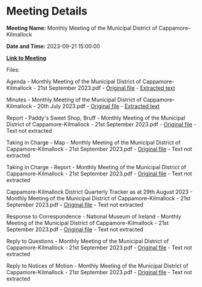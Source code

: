 # Meeting Details

**Meeting Name:** Monthly Meeting of the Municipal District of Cappamore-Kilmallock

**Date and Time:** 2023-09-21 15:00:00

**[Link to Meeting](https://www.limerick.ie/council/whats-on/monthly-meeting-of-the-municipal-district-of-cappamore-kilmallock-6)**

Files: 

Agenda - Monthly Meeting of the Municipal District of Cappamore-Kilmallock - 21st September 2023.pdf - [Original file](https://www.limerick.ie/sites/default/files/media/documents/2023-09/1-Agenda-Monthly-Meeting-of-the-Municipal-District-of-Cappamore-Kilmallock-21st-September-2023.pdf) - [Extracted text](./Agenda%20-%20Monthly%20Meeting%20of%20the%20Municipal%20District%20of%20Cappamore-Kilmallock%20-%2021st%20September%202023.md)

Minutes - Monthly Meeting of the Municipal District of Cappamore-Kilmallock - 20th July 2023.pdf - [Original file](https://www.limerick.ie/sites/default/files/media/documents/2023-09/2-Minutes-Monthly-Meeting-of-the-Municipal-District-of-Cappamore-Kilmallock-20th-July-2023.pdf) - [Extracted text](./Minutes%20-%20Monthly%20Meeting%20of%20the%20Municipal%20District%20of%20Cappamore-Kilmallock%20-%2020th%20July%202023.md)

Report - Paddy's Sweet Shop, Bruff - Monthly Meeting of the Municipal District of Cappamore-Kilmallock - 21st September 2023.pdf - [Original file](https://www.limerick.ie/sites/default/files/media/documents/2023-09/3-Report-Paddys-Sweet-Shop-Bruff-Monthly-Meeting-of-the-Municipal-District-of-Cappamore-Kilmallock-21st-September-2023.pdf) - Text not extracted

Taking in Charge - Map - Monthly Meeting of the Municipal District of Cappamore-Kilmallock - 21st September 2023.pdf - [Original file](https://www.limerick.ie/sites/default/files/media/documents/2023-09/4-a-Taking-in-Charge-20230717-TIC-MAP-%20from-EW-TIC-17-35-001-Monthly-Meeting-of-the-Municipal-District-of-Cappamore-Kilmallock.pdf) - Text not extracted

Taking in Charge - Report - Monthly Meeting of the Municipal District of Cappamore-Kilmallock - 21st September 2023.pdf - [Original file](https://www.limerick.ie/sites/default/files/media/documents/2023-09/4-b-Taking-in-Charge-Report-Monthly-Meeting-of-the-Municipal-District-of-Cappamore-Kilmallock-21st-September-2023.pdf) - Text not extracted

Cappamore-Kilmallock District Quarterly Tracker as at 29th August 2023 - Monthly Meeting of the Municipal District of Cappamore-Kilmallock - 21st September 2023.pdf - [Original file](https://www.limerick.ie/sites/default/files/media/documents/2023-09/Cappamore-Kilmallock-District-Quarterly-Tracker-as-at-29th-August%202023-Meeting-of-the-Municipal-District-of-Cappamore-Kilmalloc.pdf) - Text not extracted

Response to Correspondence - National Museum of Ireland - Monthly Meeting of the Municipal District of Cappamore-Kilmallock - 21st September 2023.pdf - [Original file](https://www.limerick.ie/sites/default/files/media/documents/2023-09/Response-to-correspondence-National-Museum-of-Ireland.pdf) - Text not extracted

Reply to Questions - Monthly Meeting of the Municipal District of Cappamore-Kilmallock - 21st September 2023.pdf - [Original file](https://www.limerick.ie/sites/default/files/media/documents/2023-09/Reply-to-Questions-Monthly-Meeting-of-the-Municipal-District-of-Cappamore-Kilmallock-21st-September-2023.pdf) - Text not extracted

Reply to Notices of Motion - Monthly Meeting of the Municipal District of Cappamore-Kilmallock - 21st September 2023.pdf - [Original file](https://www.limerick.ie/sites/default/files/media/documents/2023-09/Reply-to-Notices-of-Motion-Monthly-Meeting-of-the-Municipal-District-of-Cappamore-Kilmallock-21st-September-2023.pdf) - Text not extracted

